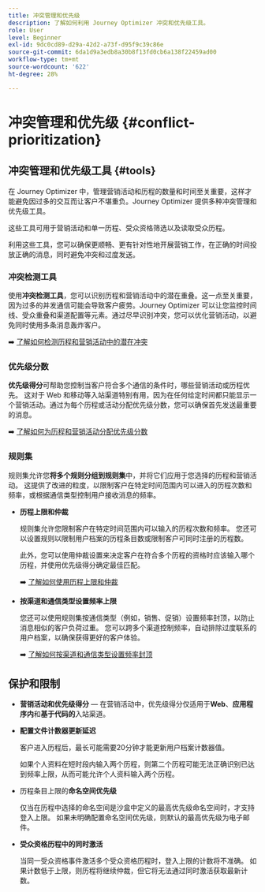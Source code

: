 ```yaml
---
title: 冲突管理和优先级
description: 了解如何利用 Journey Optimizer 冲突和优先级工具。
role: User
level: Beginner
exl-id: 9dc0cd89-d29a-42d2-a73f-d95f9c39c86e
source-git-commit: 6da1d9a3edb8a30b8f13fd0cb6a138f22459ad00
workflow-type: tm+mt
source-wordcount: '622'
ht-degree: 28%

---
```


# 冲突管理和优先级 {#conflict-prioritization}

## 冲突管理和优先级工具 {#tools}

在 Journey Optimizer 中，管理营销活动和历程的数量和时间至关重要，这样才能避免因过多的交互而让客户不堪重负。Journey Optimizer 提供多种冲突管理和优先级工具。

这些工具可用于营销活动和单一历程、受众资格筛选以及读取受众历程。

利用这些工具，您可以确保更顺畅、更有针对性地开展营销工作，在正确的时间投放正确的消息，同时避免冲突和过度发送。

### 冲突检测工具

使用&#x200B;**冲突检测工具**，您可以识别历程和营销活动中的潜在重叠。这一点至关重要，因为过多的并发通信可能会导致客户疲劳。Journey Optimizer 可以让您监控时间线、受众重叠和渠道配置等元素。通过尽早识别冲突，您可以优化营销活动，以避免同时使用多条消息轰炸客户。

➡️ [了解如何检测历程和营销活动中的潜在冲突](conflicts.md)

### 优先级分数

**优先级得分**&#x200B;可帮助您控制当客户符合多个通信的条件时，哪些营销活动或历程优先。 这对于 Web 和移动等入站渠道特别有用，因为在任何给定时间都只能显示一个营销活动。通过为每个历程或活动分配优先级分数，您可以确保首先发送最重要的消息。

➡️ [了解如何为历程和营销活动分配优先级分数](priority-scores.md)

### 规则集

规则集允许您&#x200B;**将多个规则分组到规则集**&#x200B;中，并将它们应用于您选择的历程和营销活动。 这提供了改进的粒度，以限制客户在特定时间范围内可以进入的历程次数和频率，或根据通信类型控制用户接收消息的频率。

* **历程上限和仲裁**

  规则集允许您限制客户在特定时间范围内可以输入的历程次数和频率。 您还可以设置规则以限制用户档案的历程条目数或限制客户可同时注册的历程数。

  此外，您可以使用仲裁设置来决定客户在符合多个历程的资格时应该输入哪个历程，并使用优先级得分确定最佳匹配。

  ➡️ [了解如何使用历程上限和仲裁](journey-capping.md)

* **按渠道和通信类型设置频率上限**

  您还可以使用规则集按通信类型（例如，销售、促销）设置频率封顶，以防止消息相似的客户负荷过重。 您可以跨多个渠道控制频率，自动排除过度联系的用户档案，以确保获得更好的客户体验。

  ➡️ [了解如何按渠道和通信类型设置频率封顶](../conflict-prioritization/channel-capping.md)

## 保护和限制

* **营销活动和优先级得分** — 在营销活动中，优先级得分仅适用于&#x200B;**Web**、**应用程序内**&#x200B;和&#x200B;**基于代码的**&#x200B;入站渠道。

* **配置文件计数器更新延迟**

  客户进入历程后，最长可能需要20分钟才能更新用户档案计数器值。

  如果个人资料在短时段内输入两个历程，则第二个历程可能无法正确识别已达到频率上限，从而可能允许个人资料输入两个历程。

* 历程条目上限的&#x200B;**命名空间优先级**

  仅当在历程中选择的命名空间是沙盒中定义的最高优先级命名空间时，才支持登入上限。 如果未明确配置命名空间优先级，则默认的最高优先级为电子邮件。

* **受众资格历程中的同时激活**

  当同一受众资格事件激活多个受众资格历程时，登入上限的计数将不准确。 如果计数低于上限，则历程将继续仲裁，但它将无法通过同时激活获取最新计数。
